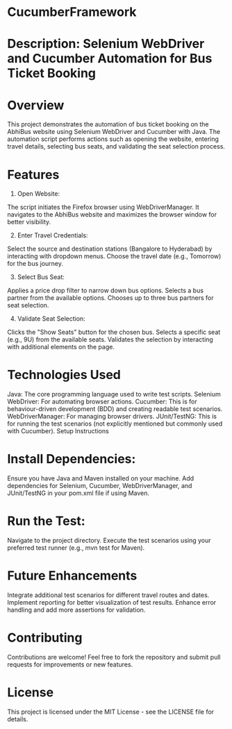 # CucumberFramework


# Description: Selenium WebDriver and Cucumber Automation for Bus Ticket Booking
# Overview
This project demonstrates the automation of bus ticket booking on the AbhiBus website using Selenium WebDriver and Cucumber with Java. The automation script performs actions such as opening the website, entering travel details, selecting bus seats, and validating the seat selection process.

# Features
1. Open Website:

The script initiates the Firefox browser using WebDriverManager.
It navigates to the AbhiBus website and maximizes the browser window for better visibility.

2. Enter Travel Credentials:

Select the source and destination stations (Bangalore to Hyderabad) by interacting with dropdown menus.
Choose the travel date (e.g., Tomorrow) for the bus journey.

3. Select Bus Seat:

Applies a price drop filter to narrow down bus options.
Selects a bus partner from the available options.
Chooses up to three bus partners for seat selection.

4. Validate Seat Selection:

Clicks the "Show Seats" button for the chosen bus.
Selects a specific seat (e.g., 9U) from the available seats.
Validates the selection by interacting with additional elements on the page.
# Technologies Used
Java: The core programming language used to write test scripts.
Selenium WebDriver: For automating browser actions.
Cucumber: This is for behaviour-driven development (BDD) and creating readable test scenarios.
WebDriverManager: For managing browser drivers.
JUnit/TestNG: This is for running the test scenarios (not explicitly mentioned but commonly used with Cucumber).
Setup Instructions

# Install Dependencies:

Ensure you have Java and Maven installed on your machine.
Add dependencies for Selenium, Cucumber, WebDriverManager, and JUnit/TestNG in your pom.xml file if using Maven.
# Run the Test:
Navigate to the project directory.
Execute the test scenarios using your preferred test runner (e.g., mvn test for Maven).
# Future Enhancements
Integrate additional test scenarios for different travel routes and dates.
Implement reporting for better visualization of test results.
Enhance error handling and add more assertions for validation.
# Contributing
Contributions are welcome! Feel free to fork the repository and submit pull requests for improvements or new features.

# License
This project is licensed under the MIT License - see the LICENSE file for details.

